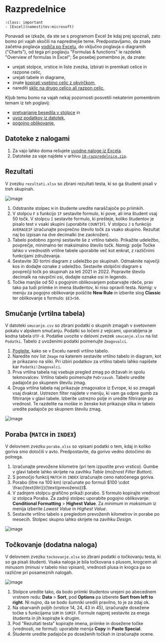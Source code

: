 # Razpredelnice

`````{admonition} Programska oprema
:class: important
- [Excel](namestitev:microsoft)
`````

Ponavadi se izkaže, da ste se s programom Excel že kdaj prej spoznali,
zato bomo pri vajah skočili na naprednejše teme.
Predpostavljamo, da znate začetna poglavja 
[vodiča po Excelu](https://support.microsoft.com/en-us/office/what-is-excel-94b00f50-5896-479c-b0c5-ff74603b35a3),
do vključno poglavja o diagramih ("Charts"), od tega pri poglavju "Formulas & functions" le razdelek "Overview of formulas in Excel"; 
Še posebej pomembno je, da znate:

- urejati stolpce, vrstice in liste zvezka, izbirati in premikati celice in razpone celic,
- urejati tabele in diagrame,
- znate [kopirati vsebino celic z okvirčkom](https://support.microsoft.com/en-us/office/fill-data-automatically-in-worksheet-cells-74e31bdd-d993-45da-aa82-35a236c5b5db), 
- narediti [sklic na drugo celico ali razpon celic](https://support.microsoft.com/en-us/office/overview-of-formulas-in-excel-ecfdc708-9162-49e8-b993-c311f47ca173),

Kljub temu bomo na vajah nekaj pozornosti posvetili nekaterim pomembnim temam iz teh poglavij:

- [pretvarjanje besedila v stolpce](https://support.microsoft.com/en-us/office/split-text-into-different-columns-with-the-convert-text-to-columns-wizard-30b14928-5550-41f5-97ca-7a3e9c363ed7) in
- [uvoz podatkov iz datotek](https://support.microsoft.com/en-us/office/import-or-export-text-txt-or-csv-files-5250ac4c-663c-47ce-937b-339e391393ba),
- [pogojno oblikovanje](https://support.microsoft.com/en-us/office/conditional-formatting-7957ee2d-c54e-4230-961f-175fad32972c),

## Datoteke z nalogami

1. Za vajo lahko doma rešujete [uvodne naloge iz Excela](10-razpredelnice/excel-uvodne.zip).
2. Datoteke za vaje najdete v arhivu [`10-razpredelnice.zip`](10-razpredelnice/10-razpredelnice.zip).

## Rezultati

V zvezku `rezultati.xlsx` so zbrani rezultati testa, ki so ga študenti
pisali v treh skupinah.

![image](10-razpredelnice/rezultati.png)

1.  Odstranite stolpec `H` in študente uredite naraščajoče po
    priimkih.
2.  V stolpcu `F` s funkcijo `IF` sestavite formulo, ki pove, ali
    ima študent vsaj $50$ točk. V stolpcu `I` sestavite formulo, ki
    prešteje, koliko študentov je pisalo test v vsaki skupini (uporabite
    `COUNTIF`). V stolpcu `J` s funkcijo `AVERAGEIF` izračunajte
    povprečno število točk za vsako skupino. Rezultat naj bo izpisan na
    dve decimalki (ne zaokrožen).
3.  Tabelo podobno zgornji sestavite še z vrtilno tabelo. Prikažite
    udeležbo, povprečje, minimalno ter maksimalno število točk. *Namig:*
    polje Točke lahko v vrednostih vrtilne tabele uporabite več kot
    enkrat, z različnimi funkcijami združevanja.
4.  Sestavite 3D tortni diagram z udeležbo po skupinah. Odmaknite
    največji kos in dodajte oznake z udeležbo. Sestavite stolpični
    diagram s povprečji točk po skupinah za leti 2021 in 2022. Popravite
    število decimalk na navpični osi, dodajte oznake osi in legendo.
5.  Točke manjše od $50$ s pogojnim oblikovanjem pobarvajte rdeče, prav
    tako pa tudi priimke in imena študentov, ki niso opravili testa.
    *Namig:* v meniju za pogojno oblikovanje poiščite **New Rule** in izberite slog
    **Classic** ter oblikovanje s formulo: `$E3<50`.

## Smučanje (vrtilna tabela)

V datoteki `smucanje.csv` so zbrani podatki o skupnih zmagah v
svetovnem pokalu v alpskem smučanju. Podatki so ločeni z vejicami,
uporabljena je kodna tabela `UTF-8`. Podatke uvozite v delovni zvezek
`smucanje.xlsx` na list `Podatki`. 
Tabelo z uvoženimi podatki poimenujte `Zmagovalci`. 

1.  [Poglejte](https://support.microsoft.com/en-us/office/create-a-pivottable-to-analyze-worksheet-data-a9a84538-bfe9-40a9-a8e9-f99134456576), 
    kako se v Excelu naredi vrtilno tabelo.
2.  Naredite nov list `Zmage` na katerem sestavite vrtilno tabelo in diagram, 
    kot je prikazano na sliki.
    Pri izbiri podatkov za vrtilno tabelo lahko napišete kar `Podatki!Zmagovalci`.
3.  Prva vrtilna tabela naj vsebuje pregled zmag po državah in spolu
    tekmovalcev. Vrtilno tabelo poimenujte `PoDrzavah`. Tabelo uredite
    padajoče po skupnem številu zmag.
4.  Druga vrtilna tabela naj prikazuje zmagovalce iz Evrope, ki so zmagali
    vsaj dvakrat. Ustrezen filter najdete v meniju, ki vam ga odpre gumb za
    filtriranje v glavi tabele. Izberite ustrezno polje in uredite
    filtriranje po vrednost. Te razdelite na moške in ženske kot prikazuje
    slika in tabelo uredite padajoče po skupnem številu zmag.

![image](10-razpredelnice/smucanje.png)

## Poraba (`MATCH` in `INDEX`)

V delovnem zvezku `poraba.xlsx` so vpisani podatki o tem, kdaj in
koliko goriva smo dotočili v avto. Predpostavite, da gorivo vedno
dotočimo do polnega.

1.  Izračunajte prevožene kilometre (pri tem izpustite prvo vrstico).
    Gumbe v glavi tabele lahko skrijete na zavihku *Table* (možnost
    *Filter Button*).
2.  S pomočjo funkcij `MATCH` in `INDEX` izračunajte ceno natočenega
    goriva.
3.  Porabo (litre na 100 km) izračunate po formuli
    $100 \cdot \frac{\text{litri}}{\text{prevoženo}}$.
4.  V zadnjem stolpcu grafično prikaži porabo. S formulo kopirajte
    vrednost iz stolpca Poraba. Za zadnji stolpec uporabite pogojno
    oblikovanje: **Conditional Formatting** > **Highest Value**. 
    Za *minimum* in *maksimum* iz menija izberite *Lowest
    Value* in *Highest Value*.
5.  Sestavite vrtilno tabelo s pregledom prevoženih kilometrov in porabe
    po mesecih. Stolpec skupno lahko skrijete na zavihku *Design*.

![image](10-razpredelnice/poraba.png)

## Točkovanje (dodatna naloga)

V delovnem zvezku `tockovanje.xlsx` so zbrani podatki o točkovanju
testa, ki so ga pisali študenti. Vsaka naloga je bila točkovana s
plusom, krogcem ali minusom (minusi v tabelo niso vpisani), vrednosti
plusa in krogca pa so različne pri posameznih nalogah.

![image](10-razpredelnice/tockovanje.png)

1.  Stolpce uredite tako, da bodo priimki študentov urejeni po abecednem
    vrstnem redu: **Data** > **Sort**, pod **Options** pa izberete **Sort from left to right**. 
    Ni nujno, da se bodo šumniki uredili pravilno, to je za zdaj ok.
2.  Na obarvanih poljih (vrstice 14, 24, 43 in 45), izračunajte dosežene
    točke s funkcijama `SUM` in `SUMIF`. Formule najprej sestavite
    za enega študenta in jih kopirajte k drugim.
3.  Pod "Rezultati testa" kopirajte imena, priimke in dosežene
    točke (vrednosti, ne formul): uporabite menija **Copy** in **Paste Special**.
4.  Študente uredite padajoče po doseženih točkah in izračunajte ocene.

